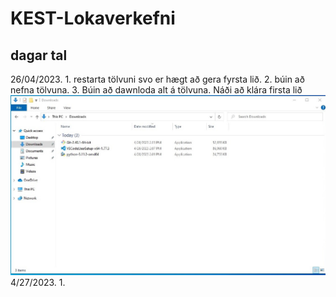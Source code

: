 # KEST-Lokaverkefni
## dagar tal
26/04/2023. 1. restarta tölvuni svo er hægt að gera fyrsta lið. 2. búin að nefna tölvuna. 3. Búin að dawnloda alt á tölvuna. Náði að klára firsta lið
![alt text](https://github.com/thordur-petur/KEST-Lokaverkefni/blob/main/verkefni%201.jpg?raw=true)
4/27/2023. 1. 
